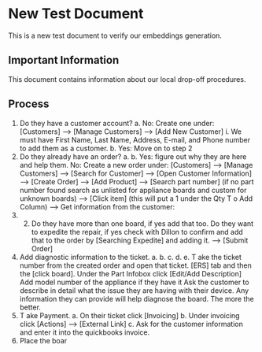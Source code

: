 # New Test Document
This is a new test document to verify our embeddings generation.

## Important Information
This document contains information about our local drop-off procedures.

## Process
1. Do they have a customer account?
a. No: Create one under:
[Customers] —> [Manage Customers] —> [Add New Customer]
i. We must have First Name, Last Name, Address, E-mail, and Phone
number to add them as a customer.
b. Yes: Move on to step 2
2. Do they already have an order?
a. b. Yes: figure out why they are here and help them.
No: Create a new order under:
[Customers] —> [Manage Customers] —> [Search for Customer] —> [Open Customer
Information] —> [Create Order] —> [Add Product] —> [Search part number] (if no part number
found search as unlisted for appliance boards and custom for unknown boards) —> [Click item]
(this will put a 1 under the Qty T o Add Column) —>
Get information from the customer:
1. 2. Do they have more than one board, if yes add that too.
Do they want to expedite the repair, if yes check with Dillon to
confirm and add that to the order by [Searching Expedite] and
adding it.
—> [Submit Order]
3. Add diagnostic information to the ticket.
a. b. c. d. e. T ake the ticket number from the created order and open that ticket.
[ERS] tab and then the [click board].
Under the Part Infobox click [Edit/Add Description]
Add model number of the appliance if they have it
Ask the customer to describe in detail what the issue they are having with their
device. Any information they can provide will help diagnose the board. The
more the better.
4. T ake Payment.
a. On their ticket click [Invoicing]
b. Under invoicing click [Actions] —> [External Link]
c. Ask for the customer information and enter it into the quickbooks invoice.
5. Place the boar